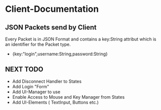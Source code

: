 # Client-Documentation

## JSON Packets send by Client

Every Packet is in JSON Format and contains a key:String attribut which is an identifier for the Packet type.

-  {key:"login",username:String,password:String}



## NEXT TODO
- Add Disconnect Handler to States
- Add Login "Form"
- Add UI-Manager to use
- Enable Access to Mouse and Key Manager from States
- Add UI-Elements ( TextInput, Buttons etc.)